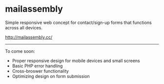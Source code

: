 # mailassembly

Simple responsive web concept for contact/sign-up forms that functions across all devices.

http://mailassembly.cc/

<hr>

To come soon:
- Proper responsive design for mobile devices and small screens
- Basic PHP error handling
- Cross-broswer functionality
- Optimizing design on form submission
